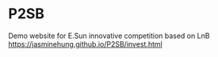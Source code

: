 # P2SB

Demo website for E.Sun innovative competition based on LnB
https://jasminehung.github.io/P2SB/invest.html
